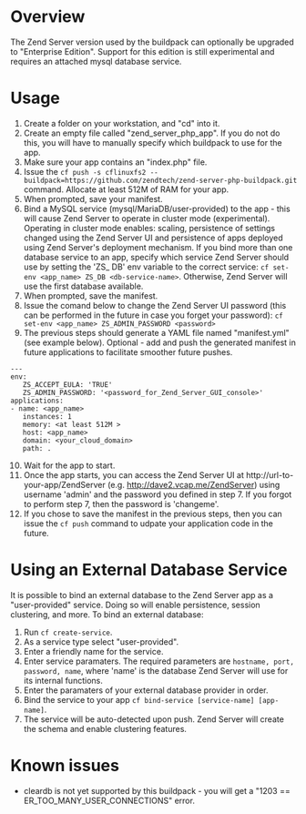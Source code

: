 # Overview

The Zend Server version used by the buildpack can optionally be upgraded to "Enterprise Edition". Support for this edition is still experimental and requires an attached mysql database service.

# Usage
1. Create a folder on your workstation, and "cd" into it.
2. Create an empty file called "zend_server_php_app". If you do not do this, you will have to manually specify which buildpack to use for the app.
3. Make sure your app contains an "index.php" file.
4. Issue the `cf push -s cflinuxfs2 --buildpack=https://github.com/zendtech/zend-server-php-buildpack.git` command. Allocate at least 512M of RAM for your app.
5. When prompted, save your manifest.
6. Bind a MySQL service (mysql/MariaDB/user-provided) to the app - this will cause Zend Server to operate in cluster mode (experimental). Operating in cluster mode enables: scaling, persistence of settings changed using the Zend Server UI and persistence of apps deployed using Zend Server's deployment mechanism.
If you bind more than one database service to an app, specify which service Zend Server should use by setting the 'ZS_ DB' env variable to the correct service: `cf set-env <app_name> ZS_DB <db-service-name>`. Otherwise, Zend Server will use the first database available.
7. When prompted, save the manifest.
8. Issue the comand below to change the Zend Server UI password (this can be performed in the future in case you forget your password):
`cf set-env <app_name> ZS_ADMIN_PASSWORD <password>`
9. The previous steps should generate a YAML file named "manifest.yml" (see example below). Optional - add and push the generated manifest in future applications to facilitate smoother future pushes.

 ```
 ---
 env:
    ZS_ACCEPT_EULA: 'TRUE'
    ZS_ADMIN_PASSWORD: '<password_for_Zend_Server_GUI_console>'
 applications:
 - name: <app_name>
    instances: 1
    memory: <at least 512M >
    host: <app_name>
    domain: <your_cloud_domain>
    path: .
 ```

10. Wait for the app to start.
11. Once the app starts, you can access the Zend Server UI at http://url-to-your-app/ZendServer (e.g. http://dave2.vcap.me/ZendServer) using username 'admin' and the password you defined in step 7. If you forgot to perform step 7, then the password is 'changeme'.
12. If you chose to save the manifest in the previous steps, then you can issue the `cf push` command to udpate your application code in the future.

# Using an External Database Service
It is possible to bind an external database to the Zend Server app as a "user-provided" service. Doing so will enable persistence, session clustering, and more.
To bind an external database:

1. Run `cf create-service`.
2. As a service type select "user-provided".
3. Enter a friendly name for the service.
4. Enter service paramaters. The required parameters are `hostname, port, password, name`, where 'name' is the database Zend Server will use for its internal functions.
5. Enter the paramaters of your external database provider in order.
6. Bind the service to your app `cf bind-service [service-name] [app-name]`.
7. The service will be auto-detected upon push. Zend Server will create the schema and enable clustering features.

# Known issues
* cleardb is not yet supported by this buildpack - you will get a "1203 == ER_TOO_MANY_USER_CONNECTIONS" error.
